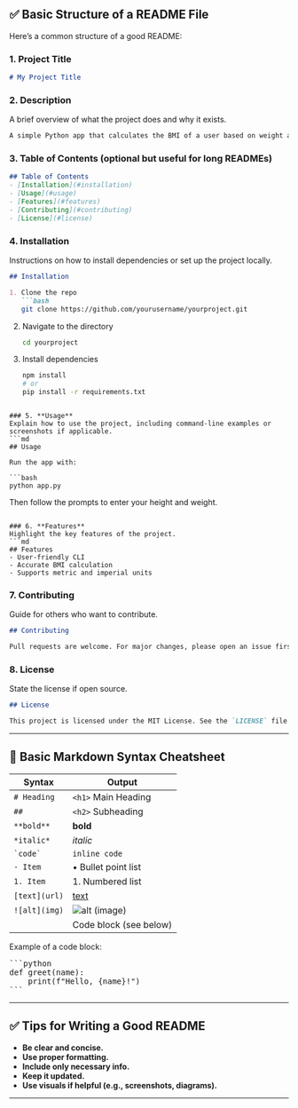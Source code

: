 ## ✅ Basic Structure of a README File

Here’s a common structure of a good README:

### 1. **Project Title**

```md
# My Project Title
```

### 2. **Description**

A brief overview of what the project does and why it exists.

```md
A simple Python app that calculates the BMI of a user based on weight and height input.
```

### 3. **Table of Contents** (optional but useful for long READMEs)

```md
## Table of Contents
- [Installation](#installation)
- [Usage](#usage)
- [Features](#features)
- [Contributing](#contributing)
- [License](#license)
```

### 4. **Installation**

Instructions on how to install dependencies or set up the project locally.

````md
## Installation

1. Clone the repo
   ```bash
   git clone https://github.com/yourusername/yourproject.git
````

2. Navigate to the directory

   ```bash
   cd yourproject
   ```

3. Install dependencies

   ```bash
   npm install
   # or
   pip install -r requirements.txt
   ```

````

### 5. **Usage**
Explain how to use the project, including command-line examples or screenshots if applicable.
```md
## Usage

Run the app with:

```bash
python app.py
````

Then follow the prompts to enter your height and weight.

````

### 6. **Features**
Highlight the key features of the project.
```md
## Features
- User-friendly CLI
- Accurate BMI calculation
- Supports metric and imperial units
````

### 7. **Contributing**

Guide for others who want to contribute.

```md
## Contributing

Pull requests are welcome. For major changes, please open an issue first to discuss what you would like to change.
```

### 8. **License**

State the license if open source.

```md
## License

This project is licensed under the MIT License. See the `LICENSE` file for more information.
```

---

## 📘 Basic Markdown Syntax Cheatsheet

| Syntax        | Output                  |
| ------------- | ----------------------- |
| `# Heading`   | `<h1>` Main Heading     |
| `##`          | `<h2>` Subheading       |
| `**bold**`    | **bold**                |
| `*italic*`    | *italic*                |
| `` `code` ``  | `inline code`           |
| `- Item`      | • Bullet point list     |
| `1. Item`     | 1. Numbered list        |
| `[text](url)` | [text](https://url.com) |
| `![alt](img)` | ![alt](img) (image)     |
| ` `           | Code block (see below)  |

Example of a code block:

<pre>
```python
def greet(name):
    print(f"Hello, {name}!")
```
</pre>

---

## ✅ Tips for Writing a Good README

* **Be clear and concise.**
* **Use proper formatting.**
* **Include only necessary info.**
* **Keep it updated.**
* **Use visuals if helpful (e.g., screenshots, diagrams).**

---

